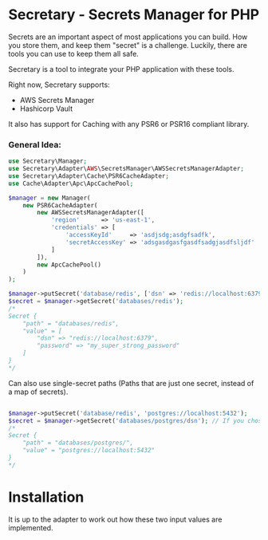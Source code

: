 # Secretary - Secrets Manager for PHP

Secrets are an important aspect of most applications you can build. How you store them, and keep them "secret" is a challenge.
Luckily, there are tools you can use to keep them all safe. 

Secretary is a tool to integrate your PHP application with these tools.

Right now, Secretary supports:

* AWS Secrets Manager
* Hashicorp Vault

It also has support for Caching with any PSR6 or PSR16 compliant library.

### General Idea:

```php
use Secretary\Manager;
use Secretary\Adapter\AWS\SecretsManager\AWSSecretsManagerAdapter;
use Secretary\Adapter\Cache\PSR6CacheAdapter;
use Cache\Adapter\Apc\ApcCachePool;

$manager = new Manager(
    new PSR6CacheAdapter(
        new AWSSecretsManagerAdapter([
            'region'      => 'us-east-1',
            'credentials' => [
                'accessKeyId'     => 'asdjsdg;asdgfsadfk',
                'secretAccessKey' => 'adsgasdgasfgasdfsadgjasdfsljdf'
            ]
        ]),
        new ApcCachePool()
    )
);

$manager->putSecret('database/redis', ['dsn' => 'redis://localhost:6379', 'password' => 'my_super_strong_password']);
$secret = $manager->getSecret('databases/redis');
/*
Secret {
    "path" = "databases/redis",
    "value" = [
        "dsn" => "redis://localhost:6379",
        "password" => "my_super_strong_password" 
    ]
}
*/
```

Can also use single-secret paths (Paths that are just one secret, instead of a map of secrets).

```php

$manager->putSecret('database/redis', 'postgres://localhost:5432');
$secret = $manager->getSecret('databases/postgres/dsn'); // If you chose to use single-secret paths
/*
Secret {
    "path" = "databases/postgres/",
    "value" = "postgres://localhost:5432"
}
*/
```

# Installation
It is up to the adapter to work out how these two input values are implemented. 